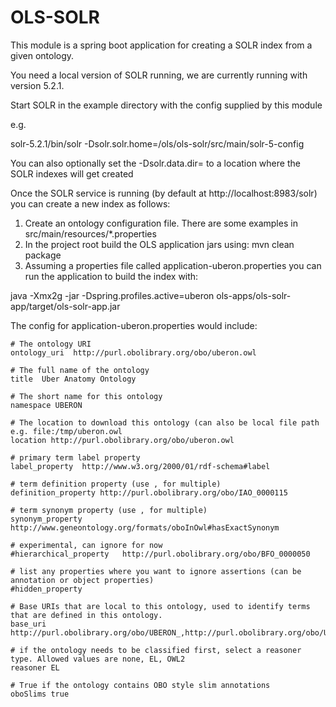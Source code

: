 # OLS-SOLR
This module is a spring boot application for creating a SOLR index from a given ontology. 

You need a local version of SOLR running, we are currently running with version 5.2.1. 

Start SOLR in the example directory with the config supplied by this module 

e.g. 

solr-5.2.1/bin/solr -Dsolr.solr.home=<OLS INSTALL DIR>/ols/ols-solr/src/main/solr-5-config 

You can also optionally set the -Dsolr.data.dir= to a location where the SOLR indexes will get created

Once the SOLR service is running (by default at http://localhost:8983/solr) you can create a new index as follows:

1. Create an ontology configuration file. There are some examples in src/main/resources/*.properties
2. In the project root build the OLS application jars using: mvn clean package
3. Assuming a properties file called application-uberon.properties you can run the application to build the index with: 

java -Xmx2g -jar -Dspring.profiles.active=uberon ols-apps/ols-solr-app/target/ols-solr-app.jar

The config for application-uberon.properties would include:

```
# The ontology URI
ontology_uri  http://purl.obolibrary.org/obo/uberon.owl

# The full name of the ontology
title  Uber Anatomy Ontology

# The short name for this ontology
namespace UBERON

# The location to download this ontology (can also be local file path e.g. file:/tmp/uberon.owl
location http://purl.obolibrary.org/obo/uberon.owl

# primary term label property
label_property  http://www.w3.org/2000/01/rdf-schema#label

# term definition property (use , for multiple)
definition_property http://purl.obolibrary.org/obo/IAO_0000115

# term synonym property (use , for multiple)
synonym_property    http://www.geneontology.org/formats/oboInOwl#hasExactSynonym

# experimental, can ignore for now
#hierarchical_property   http://purl.obolibrary.org/obo/BFO_0000050

# list any properties where you want to ignore assertions (can be annotation or object properties)
#hidden_property

# Base URIs that are local to this ontology, used to identify terms that are defined in this ontology. 
base_uri    http://purl.obolibrary.org/obo/UBERON_,http://purl.obolibrary.org/obo/UBPROP_,http://purl.obolibrary.org/obo/uberon/core#

# if the ontology needs to be classified first, select a reasoner type. Allowed values are none, EL, OWL2
reasoner EL

# True if the ontology contains OBO style slim annotations
oboSlims true
```
